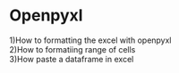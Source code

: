 # Openpyxl
1)How to formatting the excel with openpyxl <br />
2)How to formatiing range of cells <br />
3)How paste a dataframe in excel<br />
